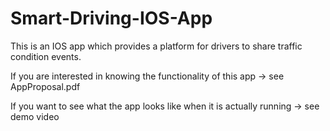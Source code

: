# Smart-Driving-IOS-App
This is an IOS app which provides a platform for drivers to share traffic condition events.

If you are interested in knowing the functionality of this app -> see AppProposal.pdf

If you want to see what the app looks like when it is actually running -> see demo video
